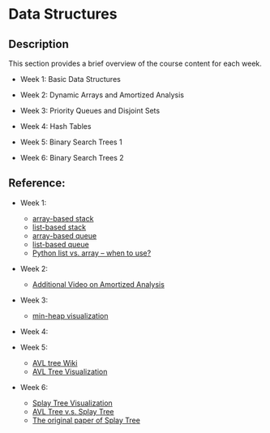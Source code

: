 # Data Structures

## Description

This section provides a brief overview of the course content for each week.

- Week 1: Basic Data Structures  
  
- Week 2: Dynamic Arrays and Amortized Analysis  

- Week 3: Priority Queues and Disjoint Sets  

- Week 4: Hash Tables  

- Week 5: Binary Search Trees 1  

- Week 6: Binary Search Trees 2  

## Reference:

- Week 1:
  - [array-based stack](http://www.cs.usfca.edu/~galles/visualization/StackArray.html)
  - [list-based stack](http://www.cs.usfca.edu/~galles/visualization/StackLL.html)
  - [array-based queue](http://www.cs.usfca.edu/~galles/visualization/QueueArray.html)
  - [list-based queue](http://www.cs.usfca.edu/~galles/visualization/QueueLL.html)
  - [Python list vs. array – when to use?](https://stackoverflow.com/questions/176011/python-list-vs-array-when-to-use)

- Week 2:
  - [Additional Video on Amortized Analysis](https://www.youtube.com/watch?v=U5XKyIVy2Vc)

- Week 3:
  - [min-heap visualization](http://www.cs.usfca.edu/~galles/visualization/Heap.html)
  
- Week 4:

- Week 5:
  - [AVL tree Wiki](https://en.wikipedia.org/wiki/AVL_tree)
  - [AVL Tree Visualization](https://www.cs.usfca.edu/~galles/visualization/AVLtree.html)

- Week 6:
  - [Splay Tree Visualization](https://www.cs.usfca.edu/~galles/visualization/SplayTree.html)
  - [AVL Tree v.s. Splay Tree](https://stackoverflow.com/questions/7467079/difference-between-avl-trees-and-splay-trees)
  - [The original paper of Splay Tree](https://www.cs.cmu.edu/~sleator/papers/self-adjusting.pdf)
